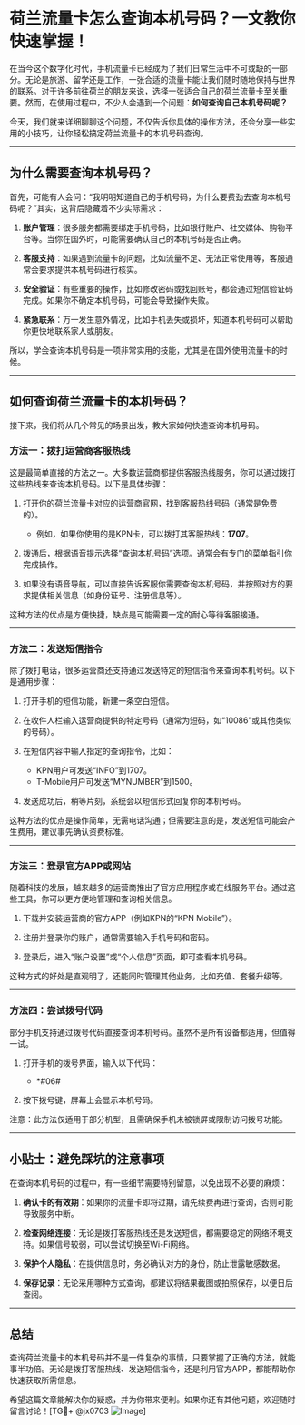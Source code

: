 # 荷兰流量卡怎么查询本机号码？一文教你快速掌握！

在当今这个数字化时代，手机流量卡已经成为了我们日常生活中不可或缺的一部分。无论是旅游、留学还是工作，一张合适的流量卡能让我们随时随地保持与世界的联系。对于许多前往荷兰的朋友来说，选择一张适合自己的荷兰流量卡至关重要。然而，在使用过程中，不少人会遇到一个问题：**如何查询自己本机号码呢？**

今天，我们就来详细聊聊这个问题，不仅告诉你具体的操作方法，还会分享一些实用的小技巧，让你轻松搞定荷兰流量卡的本机号码查询。

---

## 为什么需要查询本机号码？

首先，可能有人会问：“我明明知道自己的手机号码，为什么要费劲去查询本机号码呢？”其实，这背后隐藏着不少实际需求：

1. **账户管理**：很多服务都需要绑定手机号码，比如银行账户、社交媒体、购物平台等。当你在国外时，可能需要确认自己的本机号码是否正确。
   
2. **客服支持**：如果遇到流量卡的问题，比如流量不足、无法正常使用等，客服通常会要求提供本机号码进行核实。

3. **安全验证**：有些重要的操作，比如修改密码或找回账号，都会通过短信验证码完成。如果你不确定本机号码，可能会导致操作失败。

4. **紧急联系**：万一发生意外情况，比如手机丢失或损坏，知道本机号码可以帮助你更快地联系家人或朋友。

所以，学会查询本机号码是一项非常实用的技能，尤其是在国外使用流量卡的时候。

---

## 如何查询荷兰流量卡的本机号码？

接下来，我们将从几个常见的场景出发，教大家如何快速查询本机号码。

### 方法一：拨打运营商客服热线

这是最简单直接的方法之一。大多数运营商都提供客服热线服务，你可以通过拨打这些热线来查询本机号码。以下是具体步骤：

1. 打开你的荷兰流量卡对应的运营商官网，找到客服热线号码（通常是免费的）。
   - 例如，如果你使用的是KPN卡，可以拨打其客服热线：**1707**。
   
2. 拨通后，根据语音提示选择“查询本机号码”选项。通常会有专门的菜单指引你完成操作。

3. 如果没有语音导航，可以直接告诉客服你需要查询本机号码，并按照对方的要求提供相关信息（如身份证号、注册信息等）。

这种方法的优点是方便快捷，缺点是可能需要一定的耐心等待客服接通。

---

### 方法二：发送短信指令

除了拨打电话，很多运营商还支持通过发送特定的短信指令来查询本机号码。以下是通用步骤：

1. 打开手机的短信功能，新建一条空白短信。

2. 在收件人栏输入运营商提供的特定号码（通常为短码，如“10086”或其他类似的号码）。

3. 在短信内容中输入指定的查询指令，比如：
   - KPN用户可发送“INFO”到1707。
   - T-Mobile用户可发送“MYNUMBER”到1500。

4. 发送成功后，稍等片刻，系统会以短信形式回复你的本机号码。

这种方法的优点是操作简单，无需电话沟通；但需要注意的是，发送短信可能会产生费用，建议事先确认资费标准。

---

### 方法三：登录官方APP或网站

随着科技的发展，越来越多的运营商推出了官方应用程序或在线服务平台。通过这些工具，你可以更方便地管理和查询相关信息。

1. 下载并安装运营商的官方APP（例如KPN的“KPN Mobile”）。

2. 注册并登录你的账户，通常需要输入手机号码和密码。

3. 登录后，进入“账户设置”或“个人信息”页面，即可查看本机号码。

这种方式的好处是直观明了，还能同时管理其他业务，比如充值、套餐升级等。

---

### 方法四：尝试拨号代码

部分手机支持通过拨号代码直接查询本机号码。虽然不是所有设备都适用，但值得一试。

1. 打开手机的拨号界面，输入以下代码：
   - *#06#

2. 按下拨号键，屏幕上会显示本机号码。

注意：此方法仅适用于部分机型，且需确保手机未被锁屏或限制访问拨号功能。

---

## 小贴士：避免踩坑的注意事项

在查询本机号码的过程中，有一些细节需要特别留意，以免出现不必要的麻烦：

1. **确认卡的有效期**：如果你的流量卡即将过期，请先续费再进行查询，否则可能导致服务中断。

2. **检查网络连接**：无论是拨打客服热线还是发送短信，都需要稳定的网络环境支持。如果信号较弱，可以尝试切换至Wi-Fi网络。

3. **保护个人隐私**：在提供信息时，务必确认对方的身份，防止泄露敏感数据。

4. **保存记录**：无论采用哪种方式查询，都建议将结果截图或拍照保存，以便日后查阅。

---

## 总结

查询荷兰流量卡的本机号码并不是一件复杂的事情，只要掌握了正确的方法，就能事半功倍。无论是拨打客服热线、发送短信指令，还是利用官方APP，都能帮助你快速获取所需信息。

希望这篇文章能解决你的疑惑，并为你带来便利。如果你还有其他问题，欢迎随时留言讨论！[TG💪+ @jx0703 ![Image](https://github.com/user-attachments/assets/dbca1d08-cadb-493c-b0ec-ad6f7a83f270)]